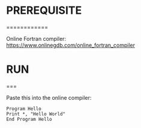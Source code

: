 # PREREQUISITE 
  ============

Online Fortran compiler: https://www.onlinegdb.com/online_fortran_compiler

# RUN
  ===

Paste this into the online compiler:

```Fortran
Program Hello
Print *, "Hello World"
End Program Hello

```
